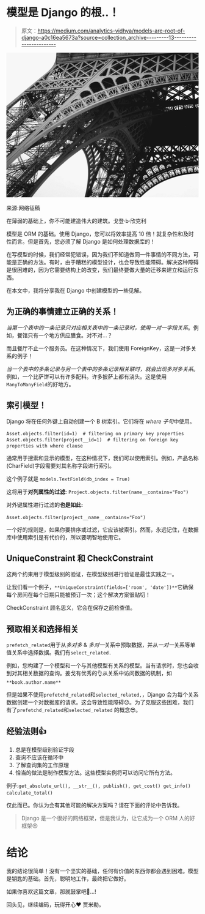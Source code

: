 # 模型是 Django 的根..！

> 原文：<https://medium.com/analytics-vidhya/models-are-root-of-django-a0c16ea5673a?source=collection_archive---------13----------------------->

![](img/68e6d58b6f87f42520d3ae4dbb9fa1b5.png)

来源:网络征稿

在薄弱的基础上，你不可能建造伟大的建筑。戈登·b·欣克利

模型是 ORM 的基础。使用 Django，您可以将效率提高 10 倍！就复杂性和及时性而言。但是首先，您必须了解 Django 是如何处理数据库的！

在写模型的时候，我们经常犯错误，因为我们不知道做同一件事情的不同方法，可能是正确的方法。有时，由于糟糕的模型设计，也会导致性能障碍。解决这种障碍是很困难的，因为它需要结构上的改变，我们最终要做大量的迁移来建立和运行东西。

在本文中，我将分享我在 Django 中创建模型的一些见解。

## 为正确的事情建立正确的关系！

*当第一个表中的一条记录只对应相关表中的一条记录时，使用一对一字段关系*。例如，餐馆只有一个地方供应膳食。对不对…？

而且餐厅不止一个服务员。在这种情况下，我们使用 ForeignKey，这是一对多关系的例子！

*当一个表中的多条记录与另一个表中的多条记录相关联时，就会出现多对多关系*。例如，一个比萨饼可以有许多配料。许多披萨上都有浇头。这是使用`ManyToManyField`的好地方。

## 索引模型！

Django 将在任何外键上自动创建一个 B 树索引。它们将在 *where 子句*中使用。

```
Asset.objects.filter(id=1)  # filtering on primary key properties
Asset.objects.filter(project__id=1)  # filtering on foreign key properties with where clause
```

通常用于搜索和显示的模型，在这种情况下，我们可以使用索引。例如，产品名称(CharField)字段需要对其名称字段进行索引。

这个例子就是 `models.TextField(db_index = True)`

这将用于**对列属性的过滤:** `Project.objects.filter(name__contains="Foo")`

对外键属性进行过滤的**也是如此:**

`Asset.objects.filter(project__name__contains="Foo")`

一个好的规则是，如果你要排序或过滤，它应该被索引。然而，永远记住，在数据库中使用索引是有代价的，所以要明智地使用它。

## UniqueConstraint 和 CheckConstraint

这两个约束用于模型级别的验证，在模型级别进行验证是最佳实践之一。

让我们看一个例子，`**UniqueConstraint(fields=['room', 'date'])**`它确保每个房间在每个日期只能被预订一次；这个解决方案很贴切！

CheckConstraint 顾名思义，它会在保存之前检查值。

## 预取相关和选择相关

`prefetch_related`用于从*多对多* & *多对一*关系中预取数据，并从*一对一*关系等单值关系中选择数据。我们有`select_related.`

例如，您构建了一个模型和一个与其他模型有关系的模型。当有请求时，您也会收到对其相关数据的查询。姜戈有优秀的👌从关系中访问数据的机制，如`**book.author.name**`

但是如果不使用`prefetchd_related`和`selected_related,`，Django 会为每个关系数据创建一个对数据库的请求。这会导致性能障碍😞。为了克服这些困难，我们有了`prefetchd_related`和`selected_related` 的概念😎。

## 经验法则👍

1.  总是在模型级别验证字段
2.  查询不应该在循环中
3.  了解查询集的工作原理
4.  恰当的做法是制作模型方法。这些模型实例将可以访问它所有方法。

例子:`get_absolute_url(), __str__(), publish(), get_cost() get_info() calculate_total()`

仅此而已。你认为会有其他可能的解决方案吗？请在下面的评论中告诉我。

> Django 是一个很好的网络框架，但是我认为，让它成为一个 ORM 人的好框架😍

# 结论

我的结论很简单！没有一个坚实的基础，任何有价值的东西你都会遇到困难。模型是钥匙的基础。首先，聪明地工作，最终把它做好。

如果你喜欢这篇文章，那就鼓掌吧👏…!

回头见，继续编码，玩得开心❤
贾米勒。